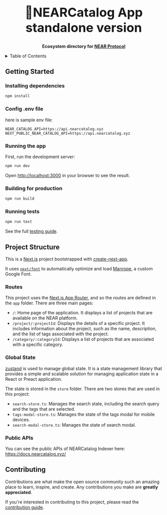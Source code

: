 <!-- markdownlint-disable MD014 -->
<!-- markdownlint-disable MD033 -->
<!-- markdownlint-disable MD041 -->
<!-- markdownlint-disable MD029 -->

<div align="center">

<h1 style="font-size: 2.5rem; font-weight: bold;">📒NEARCatalog App standalone version</h1>

  <p>
    <strong>Ecosystem directory for <a href="https://near.org/" target="_blank">NEAR Protocol</a></strong>
  </p>

</div>

<details>
  <summary>Table of Contents</summary>

- [Getting Started](#getting-started)
  - [Installing dependencies](#installing-dependencies)
  - [Running the app](#running-the-app)
  - [Building for production](#building-for-production)
  - [Running tests](#running-tests)
- [Project Structure](#project-structure)
  - [Routes](#routes)
  - [Global State](#global-state)
- [Contributing](#contributing)

</details>

## Getting Started

### Installing dependencies

```bash
npm install
```

### Config .env file

here is sample env file:

```
NEAR_CATALOG_API=https://api.nearcatalog.xyz
NEXT_PUBLIC_NEAR_CATALOG_API=https://api.nearcatalog.xyz
```

### Running the app

First, run the development server:

```bash
npm run dev
```

Open [http://localhost:3000](http://localhost:3000) in your browser to see the result.

### Building for production

```bash
npm run build
```

### Running tests

```bash
npm run test
```

See the full [testing guide](./playwright-tests/README.md).

## Project Structure

This is a [Next.js](https://nextjs.org/) project bootstrapped with [create-next-app](https://github.com/vercel/next.js/tree/canary/packages/create-next-app).

It uses [`next/font`](https://nextjs.org/docs/basic-features/font-optimization) to automatically optimize and load [Manrope](https://fonts.google.com/specimen/Manrope), a custom Google Font.

### Routes

This project uses the [Next.js App Router](https://nextjs.org/docs/app), and so the routes are defined in the `app` folder. There are three main pages:

- `/`: Home page of the application. It displays a list of projects that are available on the NEAR platform.
- `/project/:projectId`: Displays the details of a specific project. It includes information about the project, such as the name, description, and the list of tags associated with the project.
- `/category/:categoryId`: Displays a list of projects that are associated with a specific category.

### Global State

[zustand](https://github.com/pmndrs/zustand) is used to manage global state. It is a state management library that provides a simple and scalable solution for managing application state in a React or Preact application.

The state is stored in the `store` folder. There are two stores that are used in this project:

- `search-store.ts`: Manages the search state, including the search query and the tags that are selected.
- `tags-modal-store.ts`: Manages the state of the tags modal for mobile devices.
- `search-modal-store.ts`: Manages the state of search modal.

### Public APIs 

You can see the public APIs of NEARCatalog Indexer here: https://docs.nearcatalog.xyz/

## Contributing

Contributions are what make the open source community such an amazing place to learn, inspire, and create. Any contributions you make are **greatly appreciated**.

If you're interested in contributing to this project, please read the [contribution guide](./CONTRIBUTING.md).
